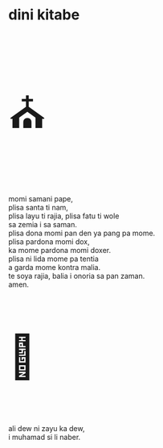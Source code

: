 # dini kitabe

<p style="font-size:6em;">⛪️</p>

momi samani pape,  
plisa santa ti nam,  
plisa layu ti rajia,
plisa fatu ti wole  
sa zemia i sa saman.  
plisa dona momi pan den ya pang pa mome.  
plisa pardona momi dox,  
ka mome pardona momi doxer.  
plisa ni lida mome pa tentia  
a garda mome kontra malia.  
te soya rajia, balia i onoria sa pan zaman.  
amen.

<p style="font-size:6em;">🕌</p>

ali dew ni zayu ka dew,  
i muhamad si li naber.

